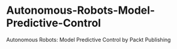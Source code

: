 # Autonomous-Robots-Model-Predictive-Control
Autonomous Robots: Model Predictive Control by Packt Publishing
